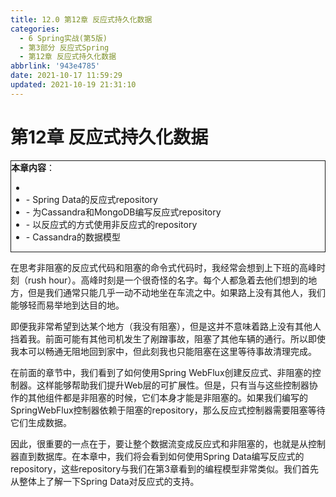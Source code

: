 ```yaml
---
title: 12.0 第12章 反应式持久化数据
categories:
  - 6 Spring实战(第5版)
  - 第3部分 反应式Spring
  - 第12章 反应式持久化数据
abbrlink: '943e4785'
date: 2021-10-17 11:59:29
updated: 2021-10-19 21:31:10
---
```

# 第12章 反应式持久化数据

<div style="border:1px solid;"><strong>本章内容</strong>：<ul><li></li><li>- Spring Data的反应式repository</li><li>- 为Cassandra和MongoDB编写反应式repository</li><li>- 以反应式的方式使用非反应式的repository</li><li>- Cassandra的数据模型</li></ul></div>

在思考非阻塞的反应式代码和阻塞的命令式代码时，我经常会想到上下班的高峰时刻（rush hour）。高峰时刻是一个很奇怪的名字。每个人都急着去他们想到的地方，但是我们通常只能几乎一动不动地坐在车流之中。如果路上没有其他人，我们能够轻而易举地到达目的地。

即便我非常希望到达某个地方（我没有阻塞），但是这并不意味着路上没有其他人挡着我。前面可能有其他司机发生了剐蹭事故，阻塞了其他车辆的通行。所以即使我本可以畅通无阻地回到家中，但此刻我也只能阻塞在这里等待事故清理完成。

在前面的章节中，我们看到了如何使用Spring WebFlux创建反应式、非阻塞的控制器。这样能够帮助我们提升Web层的可扩展性。但是，只有当与这些控制器协作的其他组件都是非阻塞的时候，它们本身才能是非阻塞的。如果我们编写的SpringWebFlux控制器依赖于阻塞的repository，那么反应式控制器需要阻塞等待它们生成数据。

因此，很重要的一点在于，要让整个数据流变成反应式和非阻塞的，也就是从控制器直到数据库。在本章中，我们将会看到如何使用Spring Data编写反应式的repository，这些repository与我们在第3章看到的编程模型非常类似。我们首先从整体上了解一下Spring Data对反应式的支持。
